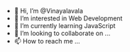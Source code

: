 - 👋 Hi, I’m @Vinayalavala
- 👀 I’m interested in Web Development
- 🌱 I’m currently learning JavaScript
- 💞️ I’m looking to collaborate on ...
- 📫 How to reach me ...

<!---
Vinayalavala/Vinayalavala is a ✨ special ✨ repository because its `README.md` (this file) appears on your GitHub profile.
You can click the Preview link to take a look at your changes.
--->
